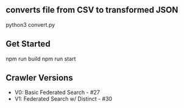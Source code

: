 ## converts file from CSV to transformed JSON
python3 convert.py

## Get Started
npm run build
npm run start

## Crawler Versions
* V0: Basic Federated Search - #27
* V1: Federated Search w/ Distinct - #30
